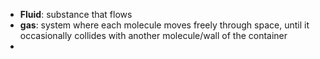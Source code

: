 - **Fluid**: substance that flows
- **gas**: system where each molecule moves freely through space, until it occasionally collides with another molecule/wall of the container
- 